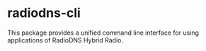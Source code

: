 # radiodns-cli

This package provides a unified command line interface for using applications of RadioDNS Hybrid Radio.

